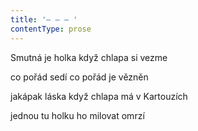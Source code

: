 ```yaml
---
title: '– – – '
contentType: prose
---
```


Smutná je holka když chlapa si vezme

co pořád sedí co pořád je vězněn

jakápak láska když chlapa má v Kartouzích

jednou tu holku ho milovat omrzí
